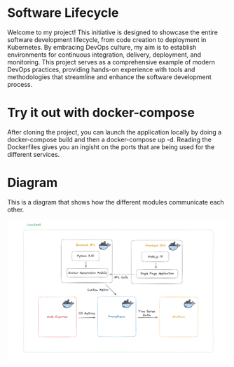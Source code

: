 # Software Lifecycle

Welcome to my project! This initiative is designed to showcase the entire software development lifecycle, from code creation to deployment in Kubernetes. By embracing DevOps culture, my aim is to establish environments for continuous integration, delivery, deployment, and monitoring. This project serves as a comprehensive example of modern DevOps practices, providing hands-on experience with tools and methodologies that streamline and enhance the software development process.

# Try it out with docker-compose

After cloning the project, you can launch the application locally by doing a docker-compose build and then a docker-compose up -d. Reading the Dockerfiles gives you an ingisht on the ports that are being used for the different services.

# Diagram

This is a diagram that shows how the different modules communicate each other.

![](./docs/3.png)